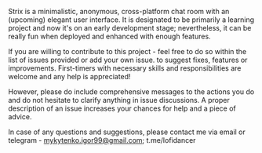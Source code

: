 Strix is a minimalistic, anonymous, cross-platform chat room with an (upcoming) elegant user interface.
It is designated to be primarily a learning project and now it's on an early development stage;
nevertheless, it can be really fun when deployed and enhanced with enough features.


If you are willing to contribute to this project - feel free to do so within the list of issues provided or add your own issue.
to suggest fixes, features or improvements.
First-timers with necessary skills and responsibilities are welcome and any help is appreciated!

However, please do include comprehensive messages to the actions you do and do not hesitate to clarify anything in issue discussions.
A proper description of an issue increases your chances for help and a piece of advice.

In case of any questions and suggestions, please contact me via email or telegram - 
mykytenko.igor99@gmail.com; t.me/lofidancer
